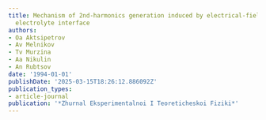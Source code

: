 ```yaml
---
title: Mechanism of 2nd-harmonics generation induced by electrical-field on the metal
  electrolyte interface
authors:
- Oa Aktsipetrov
- Av Melnikov
- Tv Murzina
- Aa Nikulin
- An Rubtsov
date: '1994-01-01'
publishDate: '2025-03-15T18:26:12.886092Z'
publication_types:
- article-journal
publication: '*Zhurnal Eksperimentalnoi I Teoreticheskoi Fiziki*'
---
```

